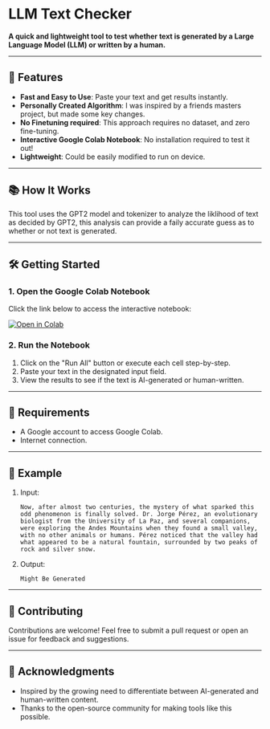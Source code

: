 # LLM Text Checker

**A quick and lightweight tool to test whether text is generated by a Large Language Model (LLM) or written by a human.**

---

## 🚀 Features
- **Fast and Easy to Use**: Paste your text and get results instantly.
- **Personally Created Algorithm**: I was inspired by a friends masters project, but made some key changes.
- **No Finetuning required**: This approach requires no dataset, and zero fine-tuning. 
- **Interactive Google Colab Notebook**: No installation required to test it out!
- **Lightweight**: Could be easily modified to run on device.

---

## 📚 How It Works
This tool uses the GPT2 model and tokenizer to analyze the liklihood of text as decided by GPT2, this analysis can provide a faily accurate guess as to whether or not text is generated.

---

## 🛠️ Getting Started

### 1. Open the Google Colab Notebook
Click the link below to access the interactive notebook:

[![Open in Colab](https://colab.research.google.com/assets/colab-badge.svg)]([[https://colab.research.google.com/your-notebook-link-here](https://colab.research.google.com/github/Prograndma/detect_ai/blob/main/Detecting_AI.ipynb)](https://colab.research.google.com/github/Prograndma/detect_ai/blob/main/Detecting_AI.ipynb))

### 2. Run the Notebook
1. Click on the "Run All" button or execute each cell step-by-step.
2. Paste your text in the designated input field.
3. View the results to see if the text is AI-generated or human-written.

---

## 🔧 Requirements
- A Google account to access Google Colab.
- Internet connection.

---

## 📖 Example
1. Input: 
   ```
   Now, after almost two centuries, the mystery of what sparked this odd phenomenon is finally solved. Dr. Jorge Pérez, an evolutionary biologist from the University of La Paz, and several companions, were exploring the Andes Mountains when they found a small valley, with no other animals or humans. Pérez noticed that the valley had what appeared to be a natural fountain, surrounded by two peaks of rock and silver snow.
   ```
2. Output: 
   ```
   Might Be Generated
   ```

---

## 🤝 Contributing
Contributions are welcome! Feel free to submit a pull request or open an issue for feedback and suggestions.

---

## 🌟 Acknowledgments
- Inspired by the growing need to differentiate between AI-generated and human-written content.
- Thanks to the open-source community for making tools like this possible.

